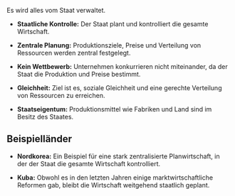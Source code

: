 Es wird alles vom Staat verwaltet.

- **Staatliche Kontrolle:** Der Staat plant und kontrolliert die gesamte Wirtschaft.

- **Zentrale Planung:** Produktionsziele, Preise und Verteilung von Ressourcen werden zentral festgelegt.

- **Kein Wettbewerb:** Unternehmen konkurrieren nicht miteinander, da der Staat die Produktion und Preise bestimmt.

- **Gleichheit:** Ziel ist es, soziale Gleichheit und eine gerechte Verteilung von Ressourcen zu erreichen.

- **Staatseigentum:** Produktionsmittel wie Fabriken und Land sind im Besitz des Staates.
## Beispielländer
- **Nordkorea:** Ein Beispiel für eine stark zentralisierte Planwirtschaft, in der der Staat die gesamte Wirtschaft kontrolliert.

- **Kuba:** Obwohl es in den letzten Jahren einige marktwirtschaftliche Reformen gab, bleibt die Wirtschaft weitgehend staatlich geplant.

